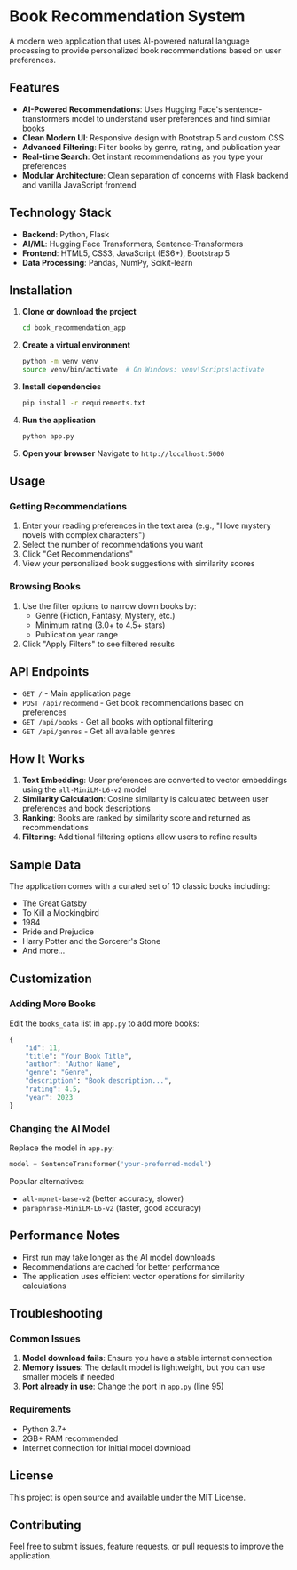 # Book Recommendation System

A modern web application that uses AI-powered natural language processing to provide personalized book recommendations based on user preferences.

## Features

- **AI-Powered Recommendations**: Uses Hugging Face's sentence-transformers model to understand user preferences and find similar books
- **Clean Modern UI**: Responsive design with Bootstrap 5 and custom CSS
- **Advanced Filtering**: Filter books by genre, rating, and publication year
- **Real-time Search**: Get instant recommendations as you type your preferences
- **Modular Architecture**: Clean separation of concerns with Flask backend and vanilla JavaScript frontend

## Technology Stack

- **Backend**: Python, Flask
- **AI/ML**: Hugging Face Transformers, Sentence-Transformers
- **Frontend**: HTML5, CSS3, JavaScript (ES6+), Bootstrap 5
- **Data Processing**: Pandas, NumPy, Scikit-learn

## Installation

1. **Clone or download the project**
   ```bash
   cd book_recommendation_app
   ```

2. **Create a virtual environment**
   ```bash
   python -m venv venv
   source venv/bin/activate  # On Windows: venv\Scripts\activate
   ```

3. **Install dependencies**
   ```bash
   pip install -r requirements.txt
   ```

4. **Run the application**
   ```bash
   python app.py
   ```

5. **Open your browser**
   Navigate to `http://localhost:5000`

## Usage

### Getting Recommendations

1. Enter your reading preferences in the text area (e.g., "I love mystery novels with complex characters")
2. Select the number of recommendations you want
3. Click "Get Recommendations"
4. View your personalized book suggestions with similarity scores

### Browsing Books

1. Use the filter options to narrow down books by:
   - Genre (Fiction, Fantasy, Mystery, etc.)
   - Minimum rating (3.0+ to 4.5+ stars)
   - Publication year range
2. Click "Apply Filters" to see filtered results

## API Endpoints

- `GET /` - Main application page
- `POST /api/recommend` - Get book recommendations based on preferences
- `GET /api/books` - Get all books with optional filtering
- `GET /api/genres` - Get all available genres

## How It Works

1. **Text Embedding**: User preferences are converted to vector embeddings using the `all-MiniLM-L6-v2` model
2. **Similarity Calculation**: Cosine similarity is calculated between user preferences and book descriptions
3. **Ranking**: Books are ranked by similarity score and returned as recommendations
4. **Filtering**: Additional filtering options allow users to refine results

## Sample Data

The application comes with a curated set of 10 classic books including:
- The Great Gatsby
- To Kill a Mockingbird
- 1984
- Pride and Prejudice
- Harry Potter and the Sorcerer's Stone
- And more...

## Customization

### Adding More Books

Edit the `books_data` list in `app.py` to add more books:

```python
{
    "id": 11,
    "title": "Your Book Title",
    "author": "Author Name",
    "genre": "Genre",
    "description": "Book description...",
    "rating": 4.5,
    "year": 2023
}
```

### Changing the AI Model

Replace the model in `app.py`:

```python
model = SentenceTransformer('your-preferred-model')
```

Popular alternatives:
- `all-mpnet-base-v2` (better accuracy, slower)
- `paraphrase-MiniLM-L6-v2` (faster, good accuracy)

## Performance Notes

- First run may take longer as the AI model downloads
- Recommendations are cached for better performance
- The application uses efficient vector operations for similarity calculations

## Troubleshooting

### Common Issues

1. **Model download fails**: Ensure you have a stable internet connection
2. **Memory issues**: The default model is lightweight, but you can use smaller models if needed
3. **Port already in use**: Change the port in `app.py` (line 95)

### Requirements

- Python 3.7+
- 2GB+ RAM recommended
- Internet connection for initial model download

## License

This project is open source and available under the MIT License.

## Contributing

Feel free to submit issues, feature requests, or pull requests to improve the application.
